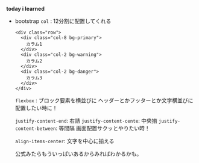 **today i learned**

- bootstrap
  `col` : 12分割に配置してくれる
  ```
  <div class="row">
    <div class="col-8 bg-primary">
      カラム1
    </div>
    <div class="col-2 bg-warning">
      カラム2
    </div>
    <div class="col-2 bg-danger">
      カラム3
    </div>
  </div>  
  ```

  `flexbox` : ブロック要素を横並びに
  ヘッダーとかフッターとか文字横並びに配置したい時に！
  
  `justify-content-end`: 右詰
  `justify-content-cente`: 中央揃
  `justify-content-between`: 等間隔
  画面配置サクッとやりたい時！

  `align-items-center`: 文字を中心に揃える

  公式みたらもういっぱいあるからみればわかるかも。
